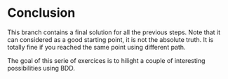 # Conclusion

This branch contains a final solution for all the previous steps. Note that it can considered as a good starting point, it is not the absolute truth. It is totally fine if you reached the same point using different path.

The goal of this serie of exercices is to hilight a couple of interesting possibilities using BDD.